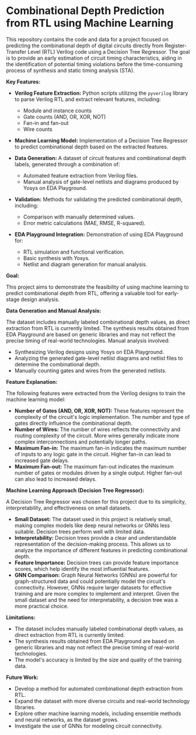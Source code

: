 # Combinational Depth Prediction from RTL using Machine Learning

This repository contains the code and data for a project focused on predicting the combinational depth of digital circuits directly from Register-Transfer Level (RTL) Verilog code using a Decision Tree Regressor. The goal is to provide an early estimation of circuit timing characteristics, aiding in the identification of potential timing violations before the time-consuming process of synthesis and static timing analysis (STA).

**Key Features:**

* **Verilog Feature Extraction:** Python scripts utilizing the `pyverilog` library to parse Verilog RTL and extract relevant features, including:
    * Module and instance counts
    * Gate counts (AND, OR, XOR, NOT)
    * Fan-in and fan-out
    * Wire counts
* **Machine Learning Model:** Implementation of a Decision Tree Regressor to predict combinational depth based on the extracted features.
* **Data Generation:** A dataset of circuit features and combinational depth labels, generated through a combination of:
    * Automated feature extraction from Verilog files.
    * Manual analysis of gate-level netlists and diagrams produced by Yosys on EDA Playground.
* **Validation:** Methods for validating the predicted combinational depth, including:
    * Comparison with manually determined values.
    * Error metric calculations (MAE, RMSE, R-squared).
  
* **EDA Playground Integration:** Demonstration of using EDA Playground for:
    * RTL simulation and functional verification.
    * Basic synthesis with Yosys.
    * Netlist and diagram generation for manual analysis.


**Goal:**

This project aims to demonstrate the feasibility of using machine learning to predict combinational depth from RTL, offering a valuable tool for early-stage design analysis.

**Data Generation and Manual Analysis:**

The dataset includes manually labeled combinational depth values, as direct extraction from RTL is currently limited. The synthesis results obtained from EDA Playground are based on generic libraries and may not reflect the precise timing of real-world technologies. Manual analysis involved:

* Synthesizing Verilog designs using Yosys on EDA Playground.
* Analyzing the generated gate-level netlist diagrams and netlist files to determine the combinational depth.
* Manually counting gates and wires from the generated netlists.

**Feature Explanation:**

The following features were extracted from the Verilog designs to train the machine learning model:

* **Number of Gates (AND, OR, XOR, NOT):** These features represent the complexity of the circuit's logic implementation. The number and type of gates directly influence the combinational depth.
* **Number of Wires:** The number of wires reflects the connectivity and routing complexity of the circuit. More wires generally indicate more complex interconnections and potentially longer paths.
* **Maximum Fan-in:** The maximum fan-in indicates the maximum number of inputs to any logic gate in the circuit. Higher fan-in can lead to increased gate delays.
* **Maximum Fan-out:** The maximum fan-out indicates the maximum number of gates or modules driven by a single output. Higher fan-out can also lead to increased delays.

**Machine Learning Approach (Decision Tree Regressor):**

A Decision Tree Regressor was chosen for this project due to its simplicity, interpretability, and effectiveness on small datasets.

* **Small Dataset:** The dataset used in this project is relatively small, making complex models like deep neural networks or GNNs less suitable. Decision trees perform well with limited data.
* **Interpretability:** Decision trees provide a clear and understandable representation of the decision-making process. This allows us to analyze the importance of different features in predicting combinational depth.
* **Feature Importance:** Decision trees can provide feature importance scores, which help identify the most influential features.
* **GNN Comparison:** Graph Neural Networks (GNNs) are powerful for graph-structured data and could potentially model the circuit's connectivity. However, GNNs require larger datasets for effective training and are more complex to implement and interpret. Given the small dataset and the need for interpretability, a decision tree was a more practical choice.

**Limitations:**

* The dataset includes manually labeled combinational depth values, as direct extraction from RTL is currently limited.
* The synthesis results obtained from EDA Playground are based on generic libraries and may not reflect the precise timing of real-world technologies.
* The model's accuracy is limited by the size and quality of the training data.

**Future Work:**

* Develop a method for automated combinational depth extraction from RTL.
* Expand the dataset with more diverse circuits and real-world technology libraries.
* Explore other machine learning models, including ensemble methods and neural networks, as the dataset grows.
* Investigate the use of GNNs for modeling circuit connectivity.
